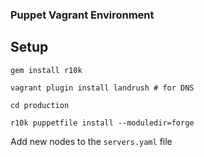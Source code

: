 ### Puppet Vagrant Environment ###

## Setup ##

```gem install r10k```

```vagrant plugin install landrush # for DNS```

```cd production```

```r10k puppetfile install --moduledir=forge```

Add new nodes to the `servers.yaml` file
